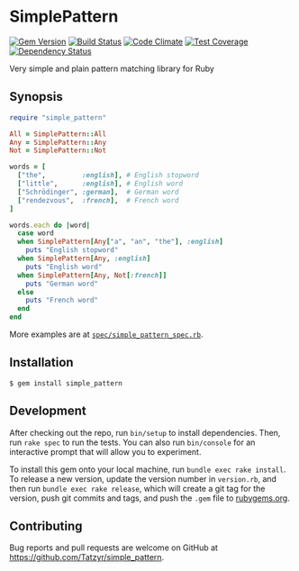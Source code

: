 # SimplePattern

[![Gem Version](https://badge.fury.io/rb/simple_pattern.svg)](http://badge.fury.io/rb/simple_pattern)
[![Build Status](https://travis-ci.org/Tatzyr/simple_pattern.svg?branch=master)](https://travis-ci.org/Tatzyr/simple_pattern)
[![Code Climate](https://codeclimate.com/github/Tatzyr/simple_pattern/badges/gpa.svg)](https://codeclimate.com/github/Tatzyr/simple_pattern)
[![Test Coverage](https://codeclimate.com/github/Tatzyr/simple_pattern/badges/coverage.svg)](https://codeclimate.com/github/Tatzyr/simple_pattern/coverage)
[![Dependency Status](https://gemnasium.com/Tatzyr/simple_pattern.svg)](https://gemnasium.com/Tatzyr/simple_pattern)

Very simple and plain pattern matching library for Ruby

## Synopsis

```ruby
require "simple_pattern"

All = SimplePattern::All
Any = SimplePattern::Any
Not = SimplePattern::Not

words = [
  ["the",         :english], # English stopword
  ["little",      :english], # English word
  ["Schrödinger", :german],  # German word
  ["rendezvous",  :french],  # French word
]

words.each do |word|
  case word
  when SimplePattern[Any["a", "an", "the"], :english]
    puts "English stopword"  
  when SimplePattern[Any, :english]
    puts "English word"
  when SimplePattern[Any, Not[:french]]
    puts "German word"
  else
    puts "French word"
  end
end
```

More examples are at [`spec/simple_pattern_spec.rb`](https://github.com/Tatzyr/simple_pattern/blob/master/spec/simple_pattern_spec.rb).

## Installation

```
$ gem install simple_pattern
```

## Development

After checking out the repo, run `bin/setup` to install dependencies. Then, run `rake spec` to run the tests. You can also run `bin/console` for an interactive prompt that will allow you to experiment.

To install this gem onto your local machine, run `bundle exec rake install`. To release a new version, update the version number in `version.rb`, and then run `bundle exec rake release`, which will create a git tag for the version, push git commits and tags, and push the `.gem` file to [rubygems.org](https://rubygems.org).

## Contributing

Bug reports and pull requests are welcome on GitHub at https://github.com/Tatzyr/simple_pattern.

